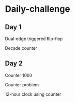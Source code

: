 # Daily-challenge
## Day 1
Dual-edge triggered flip-flop

Decade counter

## Day 2
Counter 1000

Counter problem

12-hour clock using counter
